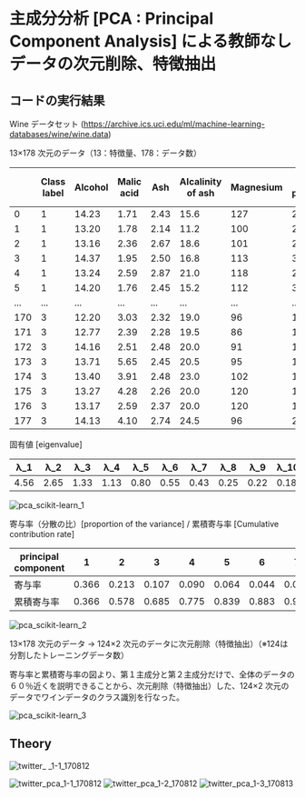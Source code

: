 # 主成分分析 [PCA : Principal Component Analysis] による教師なしデータの次元削除、特徴抽出

## コードの実行結果

 Wine データセット (https://archive.ics.uci.edu/ml/machine-learning-databases/wine/wine.data)

13×178 次元のデータ（13：特徴量、178：データ数）

||Class label  |Alcohol  |Malic acid   |Ash  |Alcalinity of ash|Magnesium |Total phenols|Flavanoids|Nonflavanoid phenols|Proanthocyanins|Color intensity|Hue|OD280/OD315 of diluted wines|Proline|
|---|---|---|---|---|---|---|---|---|---|---|---|---|---|---|
|0 |1 |14.23 |1.71  |2.43 |15.6 |127 |2.80|3.06|0.28|2.29|5.640000|1.04|3.92|1065|
|1 |1 |13.20 |1.78  |2.14 |11.2 |100 |2.65|2.76|0.26|1.28|4.380000|1.05|3.40|1050|
|2 |1 |13.16 |2.36  |2.67 |18.6 |101 |2.80|3.24|0.30|2.81|5.680000|1.03|3.17|1185|
|3 |1 |14.37 |1.95  |2.50 |16.8 |113 |3.85|3.49|0.24|2.18|7.800000|0.86|3.45|1480|
|4 |1 |13.24 |2.59  |2.87 |21.0 |118 |2.80|2.69|0.39|1.82|4.320000|1.04|2.93|735|  
|5 |1 |14.20 |1.76  |2.45 |15.2 |112 |3.27|3.39|0.34|1.97|6.750000|1.05|2.85|1450|
|...|...|...|...|...|...|...|...|...|...|...|...|...|...|...|
|170|3|12.20|3.03|2.32|19.0|96 |1.25|0.49|0.40|0.73|5.500000  |0.66|1.83|510|   
|171|3|12.77|2.39|2.28|19.5|86 |1.39|0.51|0.48|0.64|9.899999  |0.57|1.63|470|  
|172|3|14.16|2.51|2.48|20.0|91 |1.68|0.70|0.44|1.24|9.700000  |0.62|1.71|660|  
|173|3|13.71|5.65|2.45|20.5|95 |1.68|0.61|0.52|1.06|7.700000  |0.64|1.74|740|  
|174|3|13.40|3.91|2.48|23.0|102|1.80|0.75|0.43|1.41|7.300000  |0.70|1.56|750|  
|175|3|13.27|4.28|2.26|20.0|120|1.59|0.69|0.43|1.35|10.200000 |0.59|1.56|835|  
|176|3|13.17|2.59|2.37|20.0|120|1.65|0.68|0.53|1.46|9.300000  |0.60|1.62|840| 
|177|3|14.13|4.10|2.74|24.5|96 |2.05|0.76|0.56|1.35|9.200000  |0.61|1.60|560| 


固有値 [eigenvalue] 

|λ_1|λ_2|λ_3|λ_4|λ_5|λ_6|λ_7|λ_8|λ_9|λ_10|λ_11|λ_12|λ_13|
|---|---|---|---|---|---|---|---|---|---|---|---|---|
|4.56|2.65|1.33|1.13|0.80|0.55|0.43|0.25|0.22|0.18|0.16|0.12|0.11|

![pca_scikit-learn_1](https://user-images.githubusercontent.com/25688193/29246419-1b9440ae-8034-11e7-979c-566d42c37b5f.png)

寄与率（分散の比）[proportion of the variance] / 累積寄与率 [Cumulative contribution rate]

|principal component|1|2|3|4|5|6|7|8|9|10|11|12|13|
|---|---|---|---|---|---|---|---|---|---|---|---|---|---|
|寄与率|0.366|0.213|0.107|0.090|0.064|0.044|0.035|0.020|0.017|0.014|0.0125|0.009|0.0086|
|累積寄与率|0.366|0.578|0.685|0.775|0.839|0.883|0.918|0.938|0.955|0.970|0.982|0.991|1.000|

![pca_scikit-learn_2](https://user-images.githubusercontent.com/25688193/29246420-1ecbdf3e-8034-11e7-9732-1979c1d9c597.png)

13×178 次元のデータ → 124×2 次元のデータに次元削除（特徴抽出）（※124は分割したトレーニングデータ数）

寄与率と累積寄与率の図より、第１主成分と第２主成分だけで、全体のデータの６０％近くを説明できることから、次元削除（特徴抽出）した、124×2 次元のデータでワインデータのクラス識別を行なった。

![pca_scikit-learn_3](https://user-images.githubusercontent.com/25688193/29246715-2d9b08be-803e-11e7-8955-3ebff2f7e867.png)

## Theory
![twitter_ _1-1_170812](https://user-images.githubusercontent.com/25688193/29239290-5fb880fa-7f86-11e7-8ccf-a4d5b7d5cb93.png)

![twitter_pca_1-1_170812](https://user-images.githubusercontent.com/25688193/29239293-62991898-7f86-11e7-9f89-eb3b8fcd02a9.png)
![twitter_pca_1-2_170812](https://user-images.githubusercontent.com/25688193/29240813-9eac90e6-7fa7-11e7-9205-836d275f4d64.png)
![twitter_pca_1-3_170813](https://user-images.githubusercontent.com/25688193/29242094-602bc5b6-7fc1-11e7-8859-ecabbead4ad7.png)
